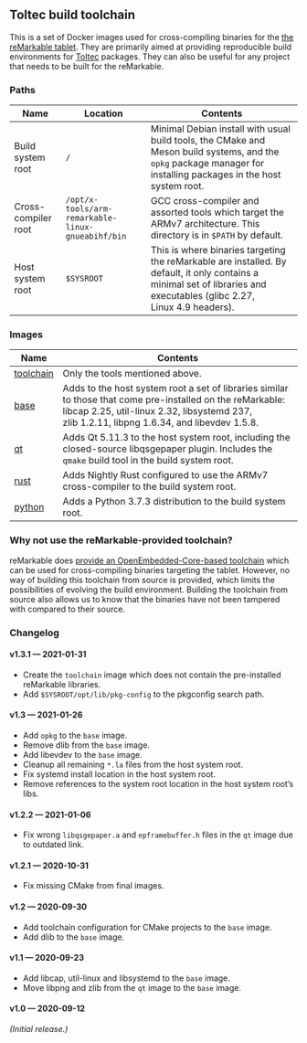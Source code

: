 ## Toltec build toolchain

This is a set of Docker images used for cross-compiling binaries for the [the reMarkable tablet](https://remarkable.com/).
They are primarily aimed at providing reproducible build environments for [Toltec](https://github.com/toltec-dev/toltec) packages.
They can also be useful for any project that needs to be built for the reMarkable.

### Paths

Name                | Location   | Contents
------------------- | ---------- | -------
Build system root   | `/`        | Minimal Debian install with usual build tools, the CMake and Meson build systems, and the `opkg` package manager for installing packages in the host system root.
Cross-compiler root | `/opt/x-tools/arm-remarkable-linux-gnueabihf/bin` | GCC cross-compiler and assorted tools which target the ARMv7 architecture. This directory is in `$PATH` by default.
Host system root    | `$SYSROOT` | This is where binaries targeting the reMarkable are installed. By default, it only contains a minimal set of libraries and executables (glibc 2.27, Linux 4.9 headers).

### Images

Name | Contents
---- | -------
[toolchain](https://github.com/orgs/toltec-dev/packages/container/package/toolchain) | Only the tools mentioned above.
[base](https://github.com/orgs/toltec-dev/packages/container/package/base) | Adds to the host system root a set of libraries similar to those that come pre-installed on the reMarkable: libcap 2.25, util-linux 2.32, libsystemd 237, zlib 1.2.11, libpng 1.6.34, and libevdev 1.5.8.
[qt](https://github.com/orgs/toltec-dev/packages/container/package/qt) | Adds Qt 5.11.3 to the host system root, including the closed-source libqsgepaper plugin. Includes the `qmake` build tool in the build system root.
[rust](https://github.com/orgs/toltec-dev/packages/container/package/rust) | Adds Nightly Rust configured to use the ARMv7 cross-compiler to the build system root.
[python](https://github.com/orgs/toltec-dev/packages/container/package/python) | Adds a Python 3.7.3 distribution to the build system root.

### Why not use the reMarkable-provided toolchain?

reMarkable does [provide an OpenEmbedded-Core-based toolchain](https://web.archive.org/web/20201129102245/https://remarkable.engineering/oecore-x86_64-cortexa9hf-neon-toolchain-zero-gravitas-1.8-23.9.2019.sh) which can be used for cross-compiling binaries targeting the tablet.
However, no way of building this toolchain from source is provided, which limits the possibilities of evolving the build environment.
Building the toolchain from source also allows us to know that the binaries have not been tampered with compared to their source.

### Changelog

#### v1.3.1 — 2021-01-31

* Create the `toolchain` image which does not contain the pre-installed reMarkable libraries.
* Add `$SYSROOT/opt/lib/pkg-config` to the pkgconfig search path.

#### v1.3 — 2021-01-26

* Add `opkg` to the `base` image.
* Remove dlib from the `base` image.
* Add libevdev to the `base` image.
* Cleanup all remaining `*.la` files from the host system root.
* Fix systemd install location in the host system root.
* Remove references to the system root location in the host system root’s libs.

#### v1.2.2 — 2021-01-06

* Fix wrong `libqsgepaper.a` and `epframebuffer.h` files in the `qt` image due to outdated link.

#### v1.2.1 — 2020-10-31

* Fix missing CMake from final images.

#### v1.2 — 2020-09-30

* Add toolchain configuration for CMake projects to the `base` image.
* Add dlib to the `base` image.

#### v1.1 — 2020-09-23

* Add libcap, util-linux and libsystemd to the `base` image.
* Move libpng and zlib from the `qt` image to the `base` image.

#### v1.0 — 2020-09-12

_(Initial release.)_
